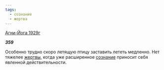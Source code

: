 ```yaml
---
tags:
  - сознание
  - жертва
---
```

[Агни-Йога 1929г](https://127.0.0.1:4002/agni/1929)

___359___

Особенно трудно скоро летящую птицу заставить лететь медленно. Нет тяжелее [жертвы](../../../tags/#жертва), когда уже расширенное [сознание](../../../tags/#сознание) приносит себя явленной действительности.